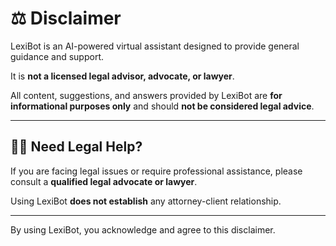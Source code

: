 # ⚖️ Disclaimer

LexiBot is an AI-powered virtual assistant designed to provide general guidance and support.

It is **not a licensed legal advisor, advocate, or lawyer**.

All content, suggestions, and answers provided by LexiBot are **for informational purposes only** and should **not be considered legal advice**.

---

## 👩‍⚖️ Need Legal Help?

If you are facing legal issues or require professional assistance, please consult a **qualified legal advocate or lawyer**.

Using LexiBot **does not establish** any attorney-client relationship.

---

By using LexiBot, you acknowledge and agree to this disclaimer.
